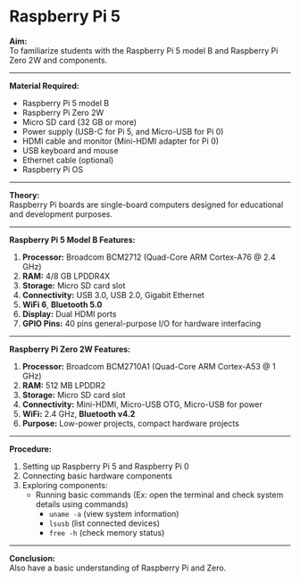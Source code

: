 # Raspberry Pi 5

**Aim:**  
To familiarize students with the Raspberry Pi 5 model B and Raspberry Pi Zero 2W and components.

---

**Material Required:**  
- Raspberry Pi 5 model B  
- Raspberry Pi Zero 2W  
- Micro SD card (32 GB or more)  
- Power supply (USB-C for Pi 5, and Micro-USB for Pi 0)  
- HDMI cable and monitor (Mini-HDMI adapter for Pi 0)  
- USB keyboard and mouse  
- Ethernet cable (optional)  
- Raspberry Pi OS

---

**Theory:**  
Raspberry Pi boards are single-board computers designed for educational and development purposes.

---

**Raspberry Pi 5 Model B Features:**  
1. **Processor:** Broadcom BCM2712 (Quad-Core ARM Cortex-A76 @ 2.4 GHz)  
2. **RAM:** 4/8 GB LPDDR4X  
3. **Storage:** Micro SD card slot  
4. **Connectivity:** USB 3.0, USB 2.0, Gigabit Ethernet  
5. **WiFi 6**, **Bluetooth 5.0**  
6. **Display:** Dual HDMI ports  
7. **GPIO Pins:** 40 pins general-purpose I/O for hardware interfacing  

---

**Raspberry Pi Zero 2W Features:**  
1. **Processor:** Broadcom BCM2710A1 (Quad-Core ARM Cortex-A53 @ 1 GHz)  
2. **RAM:** 512 MB LPDDR2  
3. **Storage:** Micro SD card slot  
4. **Connectivity:** Mini-HDMI, Micro-USB OTG, Micro-USB for power  
5. **WiFi:** 2.4 GHz, **Bluetooth v4.2**  
6. **Purpose:** Low-power projects, compact hardware projects

---

**Procedure:**  
1. Setting up Raspberry Pi 5 and Raspberry Pi 0  
2. Connecting basic hardware components  
3. Exploring components:  
   - Running basic commands (Ex: open the terminal and check system details using commands)  
     - `uname -a` (view system information)  
     - `lsusb` (list connected devices)  
     - `free -h` (check memory status)

---

**Conclusion:**  
Also have a basic understanding of Raspberry Pi and Zero.

